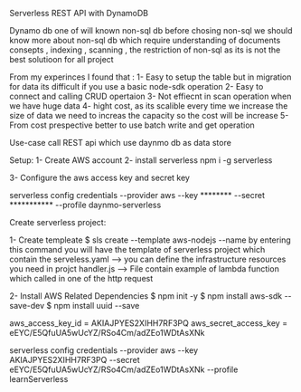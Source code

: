 Serverless REST API with DynamoDB 

Dynamo db one of will known non-sql db 
before chosing non-sql we should know more about
non-sql db which require 
understanding of documents consepts , indexing , scanning , the restriction of non-sql as its is not the best solutioon for all project


From my experinces I found that  :
1- Easy to setup the table but in migration for data its difficult if you use a basic node-sdk operation 
2- Easy to connect and calling CRUD opertaion
3- Not effiecnt in scan operation when we have huge data
4- hight cost, as its scalible every time we increase the size of data we need to increas the capacity so the cost will be increase 
5- From cost prespective better to use batch write and get operation 


Use-case
call REST api which use daynmo db as data store 

Setup: 
1- Create AWS account 
2- install serverless 
npm i -g serverless

3- Configure the aws access key and secret key 

serverless config credentials 
--provider aws --key ******** --secret *********** 
--profile daynmo-serverless


Create serverless project:

1- Create templeate 
$ sls create --template aws-nodejs --name <name>
 by entering this command you will have the template of serverless project 
 which contain the 
 serveless.yaml -->  you can define the infrastructure resources you need in projct 
 handler.js -->  File contain example of lambda function which called in one of the http request

2- Install AWS Related Dependencies
$ npm init -y
$ npm install aws-sdk --save-dev
$ npm install uuid --save


aws_access_key_id = AKIAJPYES2XIHH7RF3PQ
aws_secret_access_key = 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

serverless config credentials --provider aws --key AKIAJPYES2XIHH7RF3PQ --secret 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 --profile learnServerless
